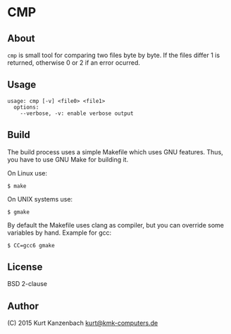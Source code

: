 # CMP #

## About ##

`cmp` is small tool for comparing two files byte by byte. If the files differ 1
is returned, otherwise 0 or 2 if an error ocurred.

## Usage ##

    usage: cmp [-v] <file0> <file1>
	  options:
	    --verbose, -v: enable verbose output

## Build ##

The build process uses a simple Makefile which uses GNU features. Thus, you have
to use GNU Make for building it.

On Linux use:

    $ make

On UNIX systems use:

    $ gmake

By default the Makefile uses clang as compiler, but you can override some
variables by hand. Example for gcc:

    $ CC=gcc6 gmake

## License ##

BSD 2-clause

## Author

(C) 2015 Kurt Kanzenbach <kurt@kmk-computers.de>
